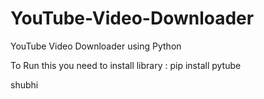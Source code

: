 # YouTube-Video-Downloader
YouTube Video Downloader using Python

To Run this you need to install library : 
pip install pytube


shubhi
